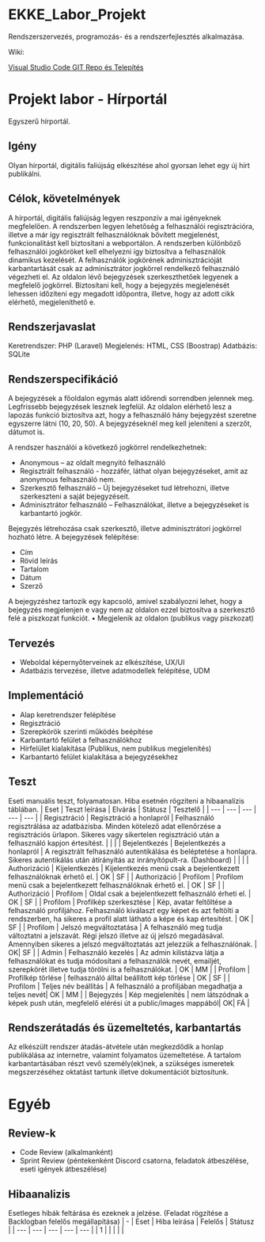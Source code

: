 # EKKE_Labor_Projekt
Rendszerszervezés, programozás- és a rendszerfejlesztés alkalmazása.

Wiki:

[Visual Studio Code GIT Repo és Telepítés](https://github.com/LakatosMate/EKE_Labor_Projekt/wiki/Projekt-Instal%C3%A1l%C3%A1sa)

# Projekt labor - Hírportál
Egyszerű hírportál.

## Igény
Olyan hírportál, digitális faliújság elkészítése ahol gyorsan lehet egy új hírt publikálni. 

## Célok, követelmények
A hírportál, digitális faliújság legyen reszponzív a mai igényeknek megfelelően. A rendszerben legyen lehetőség a felhasználói regisztrációra, illetve a már így regisztrált felhasználóknak bővített megjelenést, funkcionalitást kell biztosítani a webportálon. A rendszerben különböző felhasználói jogköröket kell elhelyezni így biztosítva a felhasználók dinamikus kezelését. A felhasználók jogkörének adminisztrációját karbantartását csak az adminisztrátor jogkörrel rendelkező felhasználó végezheti el. 
Az oldalon lévő bejegyzések szerkeszthetőek legyenek a megfelelő jogkörrel. Biztosítani kell, hogy a bejegyzés megjelenését lehessen időzíteni egy megadott időpontra, illetve, hogy az adott cikk elérhető, megjeleníthető e.

## Rendszerjavaslat
Keretrendszer: PHP (Laravel)
Megjelenés: HTML, CSS (Boostrap)
Adatbázis: SQLite

## Rendszerspecifikáció
A bejegyzések a főoldalon egymás alatt időrendi sorrendben jelennek meg. Legfrissebb bejegyzések lesznek legfelül. Az oldalon elérhető lesz a lapozás funkció biztosítva azt, hogy a felhasználó hány bejegyzést szeretne egyszerre látni (10, 20, 50). A bejegyzéseknél meg kell jeleníteni a szerzőt, dátumot is.

A rendszer használói a következő jogkörrel rendelkezhetnek:

- Anonymous – az oldalt megnyitó felhasználó 
- Regisztrált felhasználó - hozzáfér, láthat olyan bejegyzéseket, amit az anonymous felhasználó nem. 
- Szerkesztő felhasználó – Új bejegyzéseket tud létrehozni, illetve szerkeszteni a saját bejegyzéseit.
- Adminisztrátor felhasználó – Felhasználókat, illetve a bejegyzéseket is karbantartó jogkör.

Bejegyzés létrehozása csak szerkesztő, illetve adminisztrátori jogkörrel hozható létre. A bejegyzések felépítése:

- Cím
- Rövid leírás
-	Tartalom
-	Dátum
-	Szerző

A bejegyzéshez tartozik egy kapcsoló, amivel szabályozni lehet, hogy a bejegyzés megjelenjen e vagy nem az oldalon ezzel biztosítva a szerkesztő felé a piszkozat funkciót. 
•	Megjelenik az oldalon (publikus vagy piszkozat)

## Tervezés
-	Weboldal képernyőterveinek az elkészítése, UX/UI
-	Adatbázis tervezése, illetve adatmodellek felépítése, UDM

## Implementáció
-	Alap keretrendszer felépítése
-	Regisztráció
-	Szerepkörök szerinti működés beépítése
-	Karbantartó felület a felhasználókhoz
-	Hírfelület kialakítása (Publikus, nem publikus megjelenítés)
-	Karbantartó felület kialakítása a bejegyzésekhez

## Teszt
Eseti manuális teszt, folyamatosan. Hiba esetnén rögzíteni a hibaanalízis táblában.
| Eset | Teszt leírása | Elvárás | Státusz | Tesztelő |
| --- | --- | --- | --- | --- |
| Regisztráció | Regisztráció a honlapról | Felhasználó regisztrálása az adatbázisba. Minden kötelező adat ellenőrzése a regisztrációs ürlapon. Sikeres vagy sikertelen regisztráció után a felhasználó kapjon értesítést. |  | |
| Bejelentkezés | Bejelentkezés a honlapról | A regisztrált felhasználó autentikálása és beléptetése a honlapra. Sikeres autentikálás után átírányítás az inrányítópult-ra. (Dashboard) | | |
| Authorizáció | Kijelentkezés | Kijelentkezés menü csak a bejelentkezett felhasználóknak érhető el. | OK | SF |
| Authorizáció | Profilom | Profilom menü csak a bejelentkezett felhasználóknak érhető el. | OK | SF |
| Authorizáció | Profilom | Oldal csak a bejelentkezett felhasználó érheti el. | OK | SF |
| Profilom | Profilkép szerkesztése | Kép, avatar feltőltése a felhasználó profiljához. Felhasználó kiválaszt egy képet és azt feltölti a rendszerben, ha sikeres a profil alatt látható a képe és kap értesítést. | OK | SF |
| Profilom | Jelszó megváltoztatása | A felhasználó meg tudja változtatni a jelszavát. Régi jelszó illetve az új jelszó megadásával. Amennyiben sikeres a jelszó megváltoztatás azt jelezzük a felhasználónak. | OK| SF |
| Admin | Felhasználó kezelés | Az admin kilistázva látja a felhasználókat és tudja módosítani a felhasználók nevét, emailjét, szerepkörét illetve tudja törölni is a felhasználókat. | OK | MM |
| Profilom | Profilkép törlése | felhasználó álltal beállított kép törlése | OK | SF |
| Profilom | Teljes név beállítás | A felhasználó a profiljában megadhatja a teljes nevét| OK | MM |
| Bejegyzés | Kép megjelenítés | nem látszódnak a képek push után, megfelelő elérési út a public/images mappából| OK| FÁ |


## Rendszerátadás és üzemeltetés, karbantartás
Az elkészült rendszer átadás-átvétele után megkezdődik a honlap publikálása az internetre, valamint folyamatos üzemeltetése. A tartalom karbantartásában részt vevő személy(ek)nek, a szükséges ismeretek megszerzéséhez oktatást tartunk illetve dokumentációt biztosítunk.

# Egyéb

## Review-k
- Code Review (alkalmanként)
- Sprint Review (péntekenként Discord csatorna, feladatok átbeszélése, eseti igények átbeszélése)

## Hibaanalizis
Esetleges hibák feltárása és ezeknek a jelzése. (Feladat rögzítése a Backlogban felelős megállapítása)
| - | Eset | Hiba leírása | Felelős | Státusz |
| --- | --- | --- | --- | --- |
| 1 |  |  |  |  |

